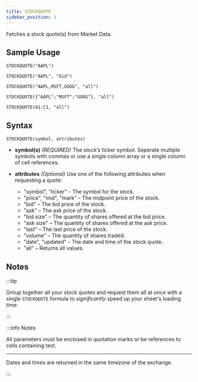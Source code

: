 ```yaml
---
title: STOCKQUOTE
sidebar_position: 1
---
```


Fetches a stock quote(s) from Market Data.

## Sample Usage

    STOCKQUOTE("AAPL")

    STOCKQUOTE("AAPL", "bid")

    STOCKQUOTE("AAPL,MSFT,GOOG", "all")

    STOCKQUOTE({"AAPL";"MSFT";"GOOG"}, "all")

    STOCKQUOTE(A1:C1, "all")
    
## Syntax

    STOCKQUOTE(symbol, attributes)

- **symbol(s)** _(REQUIRED)_ The stock’s ticker symbol. Seperate multiple symbols with commas or use a single column array or a single column of cell references.

- **attributes** _(Optional)_ Use one of the following attributes when requesting a quote:
  - "symbol", "ticker" - The symbol for the stock.
  - "price", "mid", "mark" – The midpoint price of the stock.
  - "bid" – The bid price of the stock.
  - "ask" – The ask price of the stock.
  - "bid size" – The quantity of shares offered at the bid price.
  - "ask size" – The quantity of shares offered at the ask price.
  - "last" – The last price of the stock.
  - "volume" – The quantity of shares traded.
  - "date", "updated" - The date and time of the stock quote.
  - "all" – Returns all values.

## Notes

:::tip

Group together all your stock quotes and request them all at once with a single ```STOCKQUOTE``` formula to _significantly_ speed up your sheet's loading time.

:::

:::info Notes

All parameters must be enclosed in quotation marks or be references to cells containing text.

---

Dates and times are returned in the same timezone of the exchange.

:::
